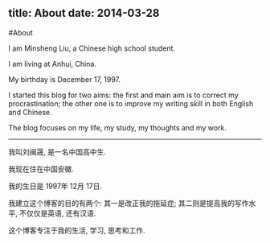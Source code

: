 title: About
date: 2014-03-28
---

#About

I am Minsheng Liu, a Chinese high school student.

I am living at Anhui, China.

My birthday is December 17, 1997.

I started this blog for two aims: the first and main aim is to correct my procrastination; the other one is to improve my writing skill in both English and Chinese.

The blog focuses on my life, my study, my thoughts and my work.

---

我叫刘闽晟, 是一名中国高中生.

我现在住在中国安徽.

我的生日是 1997年 12月 17日.

我建立这个博客的目的有两个: 其一是改正我的拖延症; 其二则是提高我的写作水平, 不仅仅是英语, 还有汉语.

这个博客专注于我的生活, 学习, 思考和工作.
